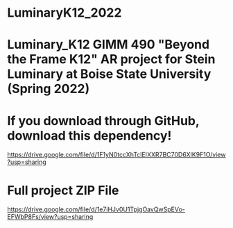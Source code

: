 # LuminaryK12_2022
 # Luminary_K12 GIMM 490 "Beyond the Frame K12" AR project for Stein Luminary at Boise State University  (Spring 2022)
 
 # If you download through GitHub, download this dependency!
 https://drive.google.com/file/d/1F1yN0tccXhTclEIXXR7BC70D6XlK9F1O/view?usp=sharing
 
 # Full project ZIP File
 https://drive.google.com/file/d/1e7iHJv0U1TpjgOavQwSpEVo-EFWbP8Fs/view?usp=sharing
